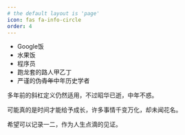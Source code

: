 ```yaml
---
# the default layout is 'page'
icon: fas fa-info-circle
order: 4
---
```


* Google饭
* 水果饭
* 程序员
* 跑龙套的路人甲乙丁
* 严谨的伪~~青年~~中年历史学者

多年前的斜杠定义仍然适用，不过昭华已逝，中年不惑。

可能真的是时间才能给予成长，许多事情千变万化，却未闻花名。

希望可以记录一二，作为人生点滴的见证。

